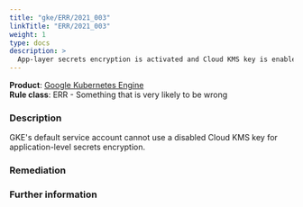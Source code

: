 ```yaml
---
title: "gke/ERR/2021_003"
linkTitle: "ERR/2021_003"
weight: 1
type: docs
description: >
  App-layer secrets encryption is activated and Cloud KMS key is enabled.
---
```


**Product**: [Google Kubernetes Engine](https://cloud.google.com/kubernetes-engine)\
**Rule class**: ERR - Something that is very likely to be wrong

### Description


GKE's default service account cannot use a disabled Cloud KMS key for
application-level secrets encryption.

### Remediation

### Further information
